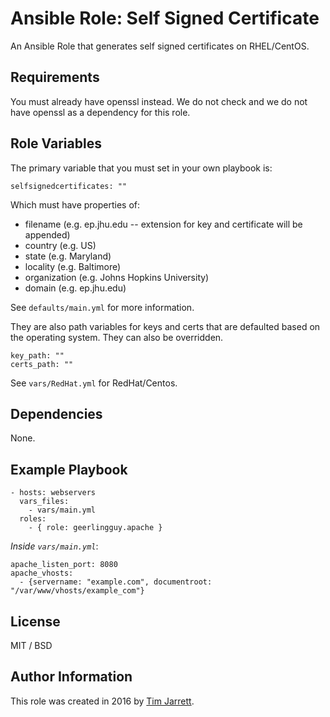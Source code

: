 # Ansible Role: Self Signed Certificate

An Ansible Role that generates self signed certificates on RHEL/CentOS.

## Requirements

You must already have openssl instead. We do not check and we do not have openssl as a dependency for this role.

## Role Variables

The primary variable that you must set in your own playbook is: 

    selfsignedcertificates: ""

Which must have properties of:
* filename (e.g. ep.jhu.edu -- extension for key and certificate will be appended)
* country (e.g. US)
* state (e.g. Maryland)
* locality (e.g. Baltimore) 
* organization (e.g. Johns Hopkins University)
* domain (e.g. ep.jhu.edu)

See `defaults/main.yml` for more information.

They are also path variables for keys and certs that are defaulted based on the operating system. They can also be overridden. 

    key_path: ""
    certs_path: ""

See `vars/RedHat.yml` for RedHat/Centos.

## Dependencies

None.

## Example Playbook

    - hosts: webservers
      vars_files:
        - vars/main.yml
      roles:
        - { role: geerlingguy.apache }

*Inside `vars/main.yml`*:

    apache_listen_port: 8080
    apache_vhosts:
      - {servername: "example.com", documentroot: "/var/www/vhosts/example_com"}

## License

MIT / BSD

## Author Information

This role was created in 2016 by [Tim Jarrett](https://github.com/tjarrett).
